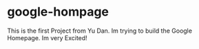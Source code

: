 # google-hompage
This is the first Project from Yu Dan. Im trying to build the Google Homepage. Im very Excited!
